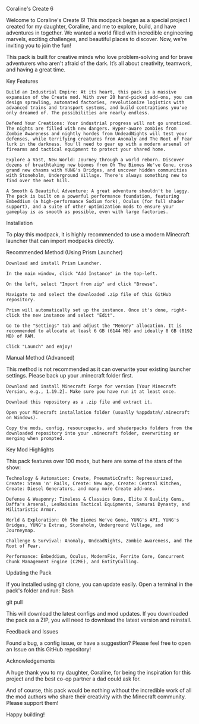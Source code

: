 Coraline's Create 6

Welcome to Coraline's Create 6! This modpack began as a special project I created for my daughter, Coraline, and me to explore, build, and have adventures in together. We wanted a world filled with incredible engineering marvels, exciting challenges, and beautiful places to discover. Now, we're inviting you to join the fun!

This pack is built for creative minds who love problem-solving and for brave adventurers who aren't afraid of the dark. It’s all about creativity, teamwork, and having a great time.

Key Features

    Build an Industrial Empire: At its heart, this pack is a massive expansion of the Create mod. With over 20 hand-picked add-ons, you can design sprawling, automated factories, revolutionize logistics with advanced trains and transport systems, and build contraptions you've only dreamed of. The possibilities are nearly endless.

    Defend Your Creations: Your industrial progress will not go unnoticed. The nights are filled with new dangers. Hyper-aware zombies from Zombie Awareness and nightly hordes from UndeadNights will test your defenses, while terrifying creatures from Anomaly and The Root of Fear lurk in the darkness. You'll need to gear up with a modern arsenal of firearms and tactical equipment to protect your shared home.

    Explore a Vast, New World: Journey through a world reborn. Discover dozens of breathtaking new biomes from Oh The Biomes We've Gone, cross grand new chasms with YUNG's Bridges, and uncover hidden communities with Stoneholm, Underground Village. There's always something new to find over the next hill.

    A Smooth & Beautiful Adventure: A great adventure shouldn't be laggy. The pack is built on a powerful performance foundation, featuring Embeddium (a high-performance Sodium fork), Oculus (for full shader support), and a suite of other optimization mods to ensure your gameplay is as smooth as possible, even with large factories.

Installation

To play this modpack, it is highly recommended to use a modern Minecraft launcher that can import modpacks directly.

Recommended Method (Using Prism Launcher)

    Download and install Prism Launcher.

    In the main window, click "Add Instance" in the top-left.

    On the left, select "Import from zip" and click "Browse".

    Navigate to and select the downloaded .zip file of this GitHub repository.

    Prism will automatically set up the instance. Once it's done, right-click the new instance and select "Edit".

    Go to the "Settings" tab and adjust the "Memory" allocation. It is recommended to allocate at least 6 GB (6144 MB) and ideally 8 GB (8192 MB) of RAM.

    Click "Launch" and enjoy!

Manual Method (Advanced)

This method is not recommended as it can overwrite your existing launcher settings. Please back up your .minecraft folder first.

    Download and install Minecraft Forge for version [Your Minecraft Version, e.g., 1.19.2]. Make sure you have run it at least once.

    Download this repository as a .zip file and extract it.

    Open your Minecraft installation folder (usually %appdata%/.minecraft on Windows).

    Copy the mods, config, resourcepacks, and shaderpacks folders from the downloaded repository into your .minecraft folder, overwriting or merging when prompted.

Key Mod Highlights

This pack features over 100 mods, but here are some of the stars of the show:

    Technology & Automation: Create, PneumaticCraft: Repressurized, Create: Steam 'n' Rails, Create: New Age, Create: Central Kitchen, Create: Diesel Generators, and many more Create add-ons.

    Defense & Weaponry: Timeless & Classics Guns, Elite X Quality Guns, Daffa's Arsenal, LesRaisins Tactical Equipments, Samurai Dynasty, and Militaristic Armor.

    World & Exploration: Oh The Biomes We've Gone, YUNG's API, YUNG's Bridges, YUNG's Extras, Stoneholm, Underground Village, and Journeymap.

    Challenge & Survival: Anomaly, UndeadNights, Zombie Awareness, and The Root of Fear.

    Performance: Embeddium, Oculus, ModernFix, Ferrite Core, Concurrent Chunk Management Engine (C2ME), and EntityCulling.

Updating the Pack

If you installed using git clone, you can update easily. Open a terminal in the pack's folder and run:
Bash

git pull

This will download the latest configs and mod updates. If you downloaded the pack as a ZIP, you will need to download the latest version and reinstall.

Feedback and Issues

Found a bug, a config issue, or have a suggestion? Please feel free to open an Issue on this GitHub repository!

Acknowledgements

A huge thank you to my daughter, Coraline, for being the inspiration for this project and the best co-op partner a dad could ask for.

And of course, this pack would be nothing without the incredible work of all the mod authors who share their creativity with the Minecraft community. Please support them!

Happy building!